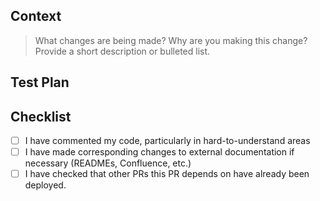 <!-- Content enclosed in HTML comments will not be rendered in the Markdown, and are intended to help guide you -->

## Context

> What changes are being made? Why are you making this change? Provide a short description or bulleted list.

## Test Plan

<!-- How have you tested this change, and what further testing will be done? What’s the riskiest part of this PR? How will you test and monitor that? -->
<!-- If your PR changes a Terraform file, include the terraform plan output or link before asking for code review. -->

## Checklist

<!-- This is a checklist. To mark an item as complete, use [x]. See https://docs.github.com/en/github/writing-on-github/getting-started-with-writing-and-formatting-on-github/basic-writing-and-formatting-syntax#task-lists -->

- [ ] I have commented my code, particularly in hard-to-understand areas
- [ ] I have made corresponding changes to external documentation if necessary (READMEs, Confluence, etc.)
- [ ] I have checked that other PRs this PR depends on have already been deployed.

<!-- This PR template is inherited from https://github.com/opendoor-labs/.github -->
